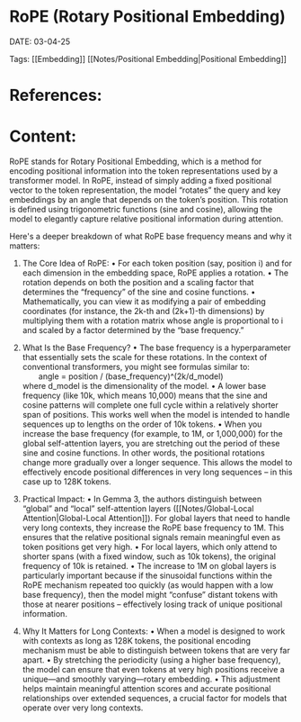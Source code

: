 
# RoPE (Rotary Positional Embedding)


DATE:  03-04-25


Tags: [[Embedding]] [[Notes/Positional Embedding|Positional Embedding]]


# References:




# Content:

RoPE stands for Rotary Positional Embedding, which is a method for encoding positional information into the token representations used by a transformer model. In RoPE, instead of simply adding a fixed positional vector to the token representation, the model “rotates” the query and key embeddings by an angle that depends on the token’s position. This rotation is defined using trigonometric functions (sine and cosine), allowing the model to elegantly capture relative positional information during attention.

Here's a deeper breakdown of what RoPE base frequency means and why it matters:

1. The Core Idea of RoPE: • For each token position (say, position i) and for each dimension in the embedding space, RoPE applies a rotation. • The rotation depends on both the position and a scaling factor that determines the “frequency” of the sine and cosine functions. • Mathematically, you can view it as modifying a pair of embedding coordinates (for instance, the 2k-th and (2k+1)-th dimensions) by multiplying them with a rotation matrix whose angle is proportional to i and scaled by a factor determined by the “base frequency.”
    
2. What Is the Base Frequency? • The base frequency is a hyperparameter that essentially sets the scale for these rotations. In the context of conventional transformers, you might see formulas similar to:  
      angle = position / (base_frequency)^(2k/d_model)  
    where d_model is the dimensionality of the model. • A lower base frequency (like 10k, which means 10,000) means that the sine and cosine patterns will complete one full cycle within a relatively shorter span of positions. This works well when the model is intended to handle sequences up to lengths on the order of 10k tokens. • When you increase the base frequency (for example, to 1M, or 1,000,000) for the global self-attention layers, you are stretching out the period of these sine and cosine functions. In other words, the positional rotations change more gradually over a longer sequence. This allows the model to effectively encode positional differences in very long sequences – in this case up to 128K tokens.
    
3. Practical Impact: • In Gemma 3, the authors distinguish between “global” and “local” self-attention layers ([[Notes/Global-Local Attention|Global-Local Attention]]). For global layers that need to handle very long contexts, they increase the RoPE base frequency to 1M. This ensures that the relative positional signals remain meaningful even as token positions get very high. • For local layers, which only attend to shorter spans (with a fixed window, such as 10k tokens), the original frequency of 10k is retained. • The increase to 1M on global layers is particularly important because if the sinusoidal functions within the RoPE mechanism repeated too quickly (as would happen with a low base frequency), then the model might “confuse” distant tokens with those at nearer positions – effectively losing track of unique positional information.
    
4. Why It Matters for Long Contexts: • When a model is designed to work with contexts as long as 128K tokens, the positional encoding mechanism must be able to distinguish between tokens that are very far apart. • By stretching the periodicity (using a higher base frequency), the model can ensure that even tokens at very high positions receive a unique—and smoothly varying—rotary embedding. • This adjustment helps maintain meaningful attention scores and accurate positional relationships over extended sequences, a crucial factor for models that operate over very long contexts.



